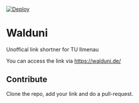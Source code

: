 [![Deploy](https://github.com/clerie/walduni/workflows/Deploy/badge.svg?branch=master)](https://github.com/clerie/walduni/actions?query=workflow%3ADeploy)

# Walduni
Unoffical link shortner for TU Ilmenau

You can access the link via https://walduni.de/<link>

## Contribute
Clone the repo, add your link and do a pull-request.
